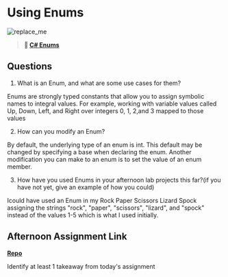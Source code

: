 # Using Enums

![replace_me](https://codeworks.blob.core.windows.net/public/assets/img/illustrations/placeholder.svg)

> **📖 [C# Enums](https://codeworksacademy.com/fs-student-guide/resources/wk10/03-Enums)**

## Questions

1. What is an Enum, and what are some use cases for them?

Enums are strongly typed constants that allow you to assign symbolic names to integral values.  For example, working with variable values called Up, Down, Left, and Right over integers 0, 1, 2,and 3 mapped to those values

2. How can you modify an Enum?

 By default, the underlying type of an enum is int. This default may be changed by specifying a base when declaring the enum.  Another modification you can make to an enum is to set the value of an enum member.

3. How have you used Enums in your afternoon lab projects this far?(if you have not yet, give an example of how you could)

Icould have used an Enum in my Rock Paper Scissors Lizard Spock assigning the strings "rock", "paper", "scissors", "lizard", and "spock" instead of the values 1-5 which is what I used initially.

## Afternoon Assignment Link

**[Repo](https://github.com/ScottTLyman/allspice.git)**

Identify at least 1 takeaway from today's assignment
